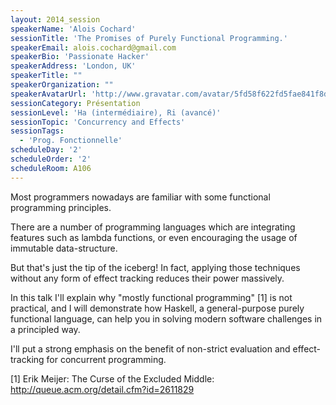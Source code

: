 ```yaml
---
layout: 2014_session
speakerName: 'Alois Cochard'
sessionTitle: 'The Promises of Purely Functional Programming.'
speakerEmail: alois.cochard@gmail.com
speakerBio: 'Passionate Hacker'
speakerAddress: 'London, UK'
speakerTitle: ""
speakerOrganization: ""
speakerAvatarUrl: 'http://www.gravatar.com/avatar/5fd58f622fd5fae841f8d78a07eb8328?size=200&default=mm'
sessionCategory: Présentation
sessionLevel: 'Ha (intermédiaire), Ri (avancé)'
sessionTopic: 'Concurrency and Effects'
sessionTags:
  - 'Prog. Fonctionnelle'
scheduleDay: '2'
scheduleOrder: '2'
scheduleRoom: A106
---
```


Most programmers nowadays are familiar with some functional programming principles.

There are a number of programming languages which are integrating features such as lambda functions,
or even encouraging the usage of immutable data-structure.
 
But that's just the tip of the iceberg!
In fact, applying those techniques without any form of effect tracking reduces their power massively.
 
In this talk I'll explain why "mostly functional programming" [1] is not practical,
and I will demonstrate how Haskell, a general-purpose purely functional language, can help you in solving modern software challenges in a principled way.
 
I'll put a strong emphasis on the benefit of non-strict evaluation and effect-tracking for concurrent programming.
 
[1] Erik Meijer: The Curse of the Excluded Middle: http://queue.acm.org/detail.cfm?id=2611829

